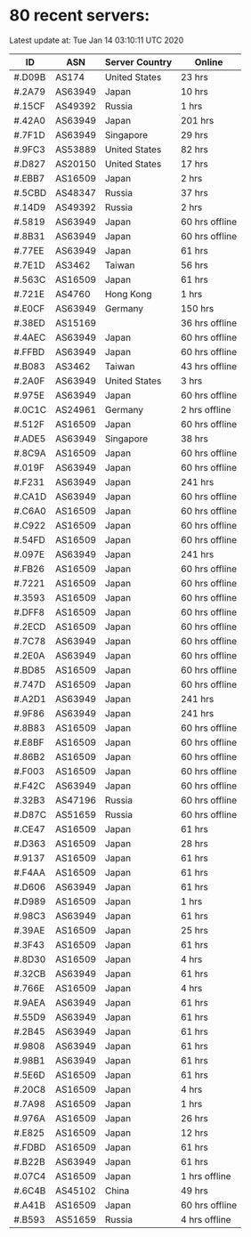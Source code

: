 # 80 recent servers:

Latest update at: Tue Jan 14 03:10:11 UTC 2020

| ID | ASN | Server Country | Online |
| -- | --- | -------------- | ------ |
| #.D09B | AS174 | United States | 23 hrs |
| #.2A79 | AS63949 | Japan | 10 hrs |
| #.15CF | AS49392 | Russia | 1 hrs |
| #.42A0 | AS63949 | Japan | 201 hrs |
| #.7F1D | AS63949 | Singapore | 29 hrs |
| #.9FC3 | AS53889 | United States | 82 hrs |
| #.D827 | AS20150 | United States | 17 hrs |
| #.EBB7 | AS16509 | Japan | 2 hrs |
| #.5CBD | AS48347 | Russia | 37 hrs |
| #.14D9 | AS49392 | Russia | 2 hrs |
| #.5819 | AS63949 | Japan | 60 hrs offline |
| #.8B31 | AS63949 | Japan | 60 hrs offline |
| #.77EE | AS63949 | Japan | 61 hrs |
| #.7E1D | AS3462 | Taiwan | 56 hrs |
| #.563C | AS16509 | Japan | 61 hrs |
| #.721E | AS4760 | Hong Kong | 1 hrs |
| #.E0CF | AS63949 | Germany | 150 hrs |
| #.38ED | AS15169 |  | 36 hrs offline |
| #.4AEC | AS63949 | Japan | 60 hrs offline |
| #.FFBD | AS63949 | Japan | 60 hrs offline |
| #.B083 | AS3462 | Taiwan | 43 hrs offline |
| #.2A0F | AS63949 | United States | 3 hrs |
| #.975E | AS63949 | Japan | 60 hrs offline |
| #.0C1C | AS24961 | Germany | 2 hrs offline |
| #.512F | AS16509 | Japan | 60 hrs offline |
| #.ADE5 | AS63949 | Singapore | 38 hrs |
| #.8C9A | AS16509 | Japan | 60 hrs offline |
| #.019F | AS63949 | Japan | 60 hrs offline |
| #.F231 | AS63949 | Japan | 241 hrs |
| #.CA1D | AS63949 | Japan | 60 hrs offline |
| #.C6A0 | AS16509 | Japan | 60 hrs offline |
| #.C922 | AS16509 | Japan | 60 hrs offline |
| #.54FD | AS16509 | Japan | 60 hrs offline |
| #.097E | AS63949 | Japan | 241 hrs |
| #.FB26 | AS16509 | Japan | 60 hrs offline |
| #.7221 | AS16509 | Japan | 60 hrs offline |
| #.3593 | AS16509 | Japan | 60 hrs offline |
| #.DFF8 | AS16509 | Japan | 60 hrs offline |
| #.2ECD | AS16509 | Japan | 60 hrs offline |
| #.7C78 | AS63949 | Japan | 60 hrs offline |
| #.2E0A | AS63949 | Japan | 60 hrs offline |
| #.BD85 | AS16509 | Japan | 60 hrs offline |
| #.747D | AS16509 | Japan | 60 hrs offline |
| #.A2D1 | AS63949 | Japan | 241 hrs |
| #.9F86 | AS63949 | Japan | 241 hrs |
| #.8B83 | AS16509 | Japan | 60 hrs offline |
| #.E8BF | AS16509 | Japan | 60 hrs offline |
| #.86B2 | AS16509 | Japan | 60 hrs offline |
| #.F003 | AS16509 | Japan | 60 hrs offline |
| #.F42C | AS63949 | Japan | 60 hrs offline |
| #.32B3 | AS47196 | Russia | 60 hrs offline |
| #.D87C | AS51659 | Russia | 60 hrs offline |
| #.CE47 | AS16509 | Japan | 61 hrs |
| #.D363 | AS16509 | Japan | 28 hrs |
| #.9137 | AS16509 | Japan | 61 hrs |
| #.F4AA | AS16509 | Japan | 61 hrs |
| #.D606 | AS63949 | Japan | 61 hrs |
| #.D989 | AS16509 | Japan | 1 hrs |
| #.98C3 | AS63949 | Japan | 61 hrs |
| #.39AE | AS16509 | Japan | 25 hrs |
| #.3F43 | AS16509 | Japan | 61 hrs |
| #.8D30 | AS16509 | Japan | 4 hrs |
| #.32CB | AS63949 | Japan | 61 hrs |
| #.766E | AS16509 | Japan | 4 hrs |
| #.9AEA | AS63949 | Japan | 61 hrs |
| #.55D9 | AS63949 | Japan | 61 hrs |
| #.2B45 | AS63949 | Japan | 61 hrs |
| #.9808 | AS63949 | Japan | 61 hrs |
| #.98B1 | AS63949 | Japan | 61 hrs |
| #.5E6D | AS16509 | Japan | 61 hrs |
| #.20C8 | AS16509 | Japan | 4 hrs |
| #.7A98 | AS16509 | Japan | 1 hrs |
| #.976A | AS16509 | Japan | 26 hrs |
| #.E825 | AS16509 | Japan | 12 hrs |
| #.FDBD | AS16509 | Japan | 61 hrs |
| #.B22B | AS63949 | Japan | 61 hrs |
| #.07C4 | AS16509 | Japan | 1 hrs offline |
| #.6C4B | AS45102 | China | 49 hrs |
| #.A41B | AS16509 | Japan | 60 hrs offline |
| #.B593 | AS51659 | Russia | 4 hrs offline |

